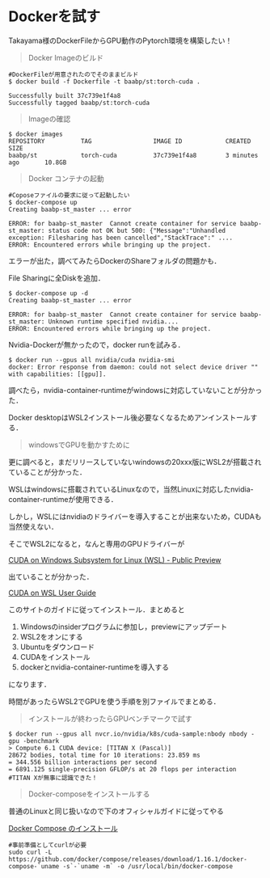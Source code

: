 # Dockerを試す

Takayama様のDockerFileからGPU動作のPytorch環境を構築したい！



> Docker Imageのビルド

```shell
#DockerFileが用意されたのでそのままビルド
$ docker build -f Dockerfile -t baabp/st:torch-cuda .

Successfully built 37c739e1f4a8
Successfully tagged baabp/st:torch-cuda
```



> Imageの確認

```shell
$ docker images
REPOSITORY          TAG                 IMAGE ID            CREATED             SIZE
baabp/st            torch-cuda          37c739e1f4a8        3 minutes ago       10.8GB
```



> Docker コンテナの起動

```shell
#Coposeファイルの要求に従って起動したい
$ docker-compose up
Creating baabp-st_master ... error

ERROR: for baabp-st_master  Cannot create container for service baabp-st_master: status code not OK but 500: {"Message":"Unhandled exception: Filesharing has been cancelled","StackTrace":" ....
ERROR: Encountered errors while bringing up the project.
```

エラーが出た，調べてみたらDockerのShareフォルダの問題かも．

File Sharingに全Diskを追加．

```shell
$ docker-compose up -d
Creating baabp-st_master ... error

ERROR: for baabp-st_master  Cannot create container for service baabp-st_master: Unknown runtime specified nvidia....
ERROR: Encountered errors while bringing up the project.
```

Nvidia-Dockerが無かったので，docker runを試みる．

```shell
$ docker run --gpus all nvidia/cuda nvidia-smi
docker: Error response from daemon: could not select device driver "" with capabilities: [[gpu]].
```

調べたら，nvidia-container-runtimeがwindowsに対応していないことが分かった．

Docker desktopはWSL2インストール後必要なくなるためアンインストールする．



> windowsでGPUを動かすために

更に調べると，まだリリースしていないwindowsの20xxx版にWSL2が搭載されていることが分かった．

WSLはwindowsに搭載されているLinuxなので，当然Linuxに対応したnvidia-container-runtimeが使用できる．

しかし，WSLにはnvidiaのドライバーを導入することが出来ないため，CUDAも当然使えない．

そこでWSL2になると，なんと専用のGPUドライバーが

[CUDA on Windows Subsystem for Linux (WSL) - Public Preview](https://developer.nvidia.com/cuda/wsl)

出ていることが分かった．

[CUDA on WSL User Guide](https://docs.nvidia.com/cuda/wsl-user-guide/index.html#abstract)

このサイトのガイドに従ってインストール．まとめると

1. Windowsのinsiderプログラムに参加し，previewにアップデート
2. WSL2をオンにする
3. Ubuntuをダウンロード
4. CUDAをインストール
5. dockerとnvidia-container-runtimeを導入する

になります．

時間があったらWSL2でGPUを使う手順を別ファイルでまとめる．



> インストールが終わったらGPUベンチマークで試す

```shell
$ docker run --gpus all nvcr.io/nvidia/k8s/cuda-sample:nbody nbody -gpu -benchmark 
> Compute 6.1 CUDA device: [TITAN X (Pascal)]
28672 bodies, total time for 10 iterations: 23.859 ms
= 344.556 billion interactions per second
= 6891.125 single-precision GFLOP/s at 20 flops per interaction
#TITAN Xが無事に認識できた！
```



> Docker-composeをインストールする

普通のLinuxと同じ扱いなので下のオフィシャルガイドに従ってやる

[Docker Compose のインストール](http://docs.docker.jp/compose/install.html#linux-compose)

```shell
#事前準備としてcurlが必要
sudo curl -L https://github.com/docker/compose/releases/download/1.16.1/docker-compose-`uname -s`-`uname -m` -o /usr/local/bin/docker-compose
```

